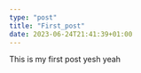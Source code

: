 ```yaml
---
type: "post"
title: "First_post"
date: 2023-06-24T21:41:39+01:00
---
```


This is my first post yesh
yeah